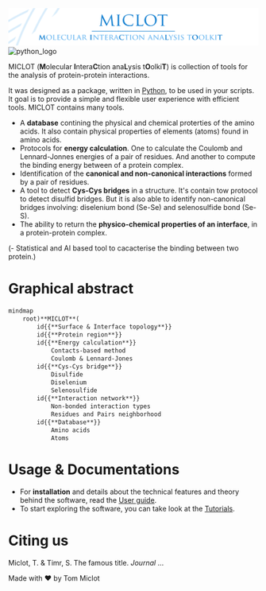 <img src="__banner.png" alt="banner" class="center">
<img src="https://www.python.org/static/community_logos/python-powered-w.svg" alt="python_logo" width="80">


MICLOT (**M**olecular **I**ntera**C**tion ana**L**ysis t**O**olki**T**) is collection of tools for the analysis of protein-protein interactions.

It was designed as a package, written in [Python](https://www.python.org/), to be used in your scripts. It goal is to provide a simple and flexible user experience with efficient tools. 
MICLOT contains many tools.

- A **database** contining the physical and chemical proterties of the amino acids. It also contain physical properties of elements (atoms) found in amino acids.
- Protocols for **energy calculation**. One to calculate the Coulomb and Lennard-Jonnes energies of a pair of residues. And another to compute the binding energy between of a protein complex.
- Identification of the **canonical and non-canonical interactions** formed by a pair of residues.
- A tool to detect **Cys-Cys bridges** in a structure. It's contain tow protocol to detect disulfid bridges. But it is also able to identify non-canonical bridges involving: diselenium bond (Se-Se) and selenosulfide bond (Se-S).
- The ability to return the **physico-chemical properties of an interface**, in a protein-protein complex.

(- Statistical and AI based tool to cacacterise the binding between two protein.)



# Graphical abstract

```mermaid
mindmap
    root)**MICLOT**(
        id{{**Surface & Interface topology**}}
        id{{**Protein region**}}
        id{{**Energy calculation**}}
            Contacts-based method
            Coulomb & Lennard-Jones
        id{{**Cys-Cys bridge**}}
            Disulfide
            Diselenium
            Selenosulfide
        id{{**Interaction network**}}
            Non-bonded interaction types
            Residues and Pairs neighborhood
        id{{**Database**}}
            Amino acids
            Atoms
```




# Usage & Documentations
- For **installation** and details about the technical features and theory behind the software, read the [User guide](User_Guide/Manual.md).
- To start exploring the software, you can take look at the [Tutorials](Tutorial/Tutorials.md).



# Citing us
Miclot, T. & Timr, S. The famous title. *Journal* ... 

Made with :heart: by Tom Miclot
